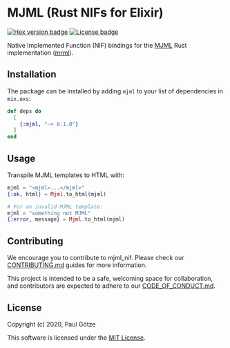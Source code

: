 # MJML (Rust NIFs for Elixir)

[![Hex version badge](https://img.shields.io/hexpm/v/mjml.svg)](https://hex.pm/packages/mjml)
[![License badge](https://img.shields.io/hexpm/l/mjml.svg)](https://github.com/adoptoposs/mjml_nif/blob/main/LICENSE.md)

Native Implemented Function (NIF) bindings for the [MJML](https://mjml.io) Rust implementation ([mrml](https://github.com/jdrouet/mrml)).

## Installation

The package can be installed by adding `mjml` to your list of dependencies in `mix.exs`:

```elixir
def deps do
  [
    {:mjml, "~> 0.1.0"}
  ]
end
```

## Usage

Transpile MJML templates to HTML with: 

```elixir
mjml = "<mjml>...</mjml>"
{:ok, html} = Mjml.to_html(mjml)

# For an invalid MJML template:
mjml = "something not MJML"
{:error, message} = Mjml.to_html(mjml)
```

## Contributing

We encourage you to contribute to mjml_nif. 
Please check our [CONTRIBUTING.md](https://github.com/adoptoposs/mjml_nif/blob/main/CONTRIBUTING.md) guides for more information. 

This project is intended to be a safe, welcoming space for collaboration, and contributors are expected to adhere to our [CODE_OF_CONDUCT.md](https://github.com/adoptoposs/mjml_nif/blob/main/CODE_OF_CONDUCT.md).


## License

Copyright (c) 2020, Paul Götze

This software is licensed under the [MIT License](https://github.com/adoptoposs/mjml_nif/blob/main/LICENSE.md).

